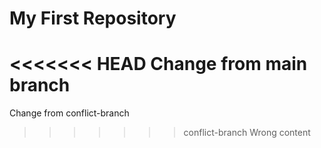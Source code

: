 # My First Repository
<<<<<<< HEAD
Change from main branch
=======
Change from conflict-branch
>>>>>>> conflict-branch
Wrong content
